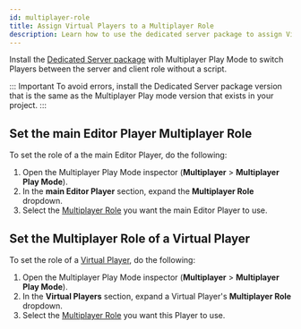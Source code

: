```yaml
---
id: multiplayer-role
title: Assign Virtual Players to a Multiplayer Role
description: Learn how to use the dedicated server package to assign Virtual Players to a Multiplayer Role.
---
```


Install the [Dedicated Server package](https://docs.unity3d.com/Packages/com.unity.dedicated-server@1.0/manual/index.html) with Multiplayer Play Mode to switch Players between the server and client role without a script.

::: Important
To avoid errors, install the Dedicated Server package version that is the same as the Multiplayer Play mode version that exists in your project.
:::

## Set the main Editor Player Multiplayer Role

To set the role of a the main Editor Player, do the following:

1. Open the Multiplayer Play Mode inspector (**Multiplayer** > **Multiplayer Play Mode**).
2. In the **main Editor Player** section, expand the **Multiplayer Role** dropdown.
3. Select the [Multiplayer Role](https://docs.unity3d.com/Packages/com.unity.dedicated-server@1.0/manual/multiplayer-roles.html) you want the main Editor Player to use.

## Set the Multiplayer Role of a Virtual Player

To set the role of a [Virtual Player](../../virtual-players), do the following:

 1. Open the Multiplayer Play Mode inspector (**Multiplayer** > **Multiplayer Play Mode**).
 2. In the **Virtual Players** section, expand a Virtual Player's **Multiplayer Role** dropdown.
 3. Select the [Multiplayer Role](https://docs.unity3d.com/Packages/com.unity.dedicated-server@1.0/manual/multiplayer-roles.html) you want this Player to use.
